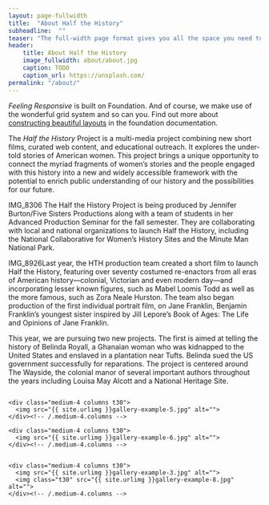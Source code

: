 ```yaml
---
layout: page-fullwidth
title:  "About Half the History"
subheadline:  ""
teaser: "The full-width page format gives you all the space you need to show your content using the grid."
header:
    title: About Half the History
    image_fullwidth: about/about.jpg
    caption: TODO
    caption_url: https://unsplash.com/
permalink: "/about/"
---
```

*Feeling Responsive* is built on Foundation. And of course, we make use of the wonderful grid system and so can you. Find out more about [constructing  beautiful layouts][1] in the foundation documentation.
<!--more-->

The *Half the History* Project is a multi-media project combining new short films, curated web content, and educational outreach. It explores the under-told stories of American women. This project brings a unique opportunity to connect the myriad fragments of women’s stories and the people engaged with this history into a new and widely accessible framework with the potential to enrich public understanding of our history and the possibilities for our future.

IMG_8306 The Half the History Project is being produced by Jennifer Burton/Five Sisters Productions along with a team of students in her Advanced Production Seminar for the fall semester. They are collaborating with local and national organizations to launch Half the History, including the National Collaborative for Women’s History Sites and the Minute Man National Park.

IMG_8926Last year, the HTH production team created a short film to launch Half the History, featuring over seventy costumed re-enactors from all eras of American history—colonial, Victorian and even modern day—and incorporating lesser known figures, such as Mabel Loomis Todd as well as the more famous, such as Zora Neale Hurston.  The team also began production of the first individual portrait film, on Jane Franklin, Benjamin Franklin’s youngest sister inspired by Jill Lepore’s Book of Ages: The Life and Opinions of Jane Franklin.

This year, we are pursuing two new projects. The first is aimed at telling the history of Belinda Royall, a Ghanaian woman who was kidnapped to the United States and enslaved in a plantation near Tufts. Belinda sued the US government successfully for reparations. The project is centered around The Wayside, the colonial manor of several important authors throughout the years including Louisa May Alcott and a National Heritage Site.


<div class="row">
    <div class="medium-4 columns t30">
    <img src="{{ site.urlimg }}gallery-example-4.jpg" alt="">
    </div><!-- /.medium-4.columns -->

    <div class="medium-4 columns t30">
      <img src="{{ site.urlimg }}gallery-example-5.jpg" alt="">
    </div><!-- /.medium-4.columns -->

    <div class="medium-4 columns t30">
      <img src="{{ site.urlimg }}gallery-example-6.jpg" alt="">
    </div><!-- /.medium-4.columns -->

</div><!-- /.row -->


<div class="row">
    <div class="medium-8 columns t30">
    <img src="{{ site.urlimg }}/about/emma-painting.png" alt="">
    </div><!-- /.medium-8.columns -->

    <div class="medium-4 columns t30">
      <img src="{{ site.urlimg }}gallery-example-3.jpg" alt="">
      <img class="t30" src="{{ site.urlimg }}gallery-example-8.jpg" alt="">
    </div><!-- /.medium-4.columns -->

</div><!-- /.row -->



 [1]: http://foundation.zurb.com/docs/components/grid.html
